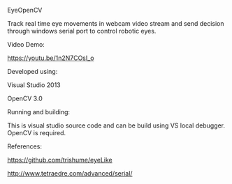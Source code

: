 EyeOpenCV

Track real time eye movements in webcam video stream and send decision through windows serial port to control robotic eyes.


Video Demo:

https://youtu.be/1n2N7COsI_o


Developed using:

Visual Studio 2013

OpenCV 3.0


Running and building:

This is visual studio source code and can be build using VS local debugger. OpenCV is required.


References:

https://github.com/trishume/eyeLike

http://www.tetraedre.com/advanced/serial/
